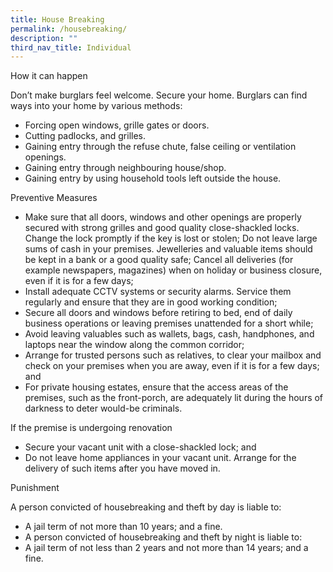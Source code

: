 ```yaml
---
title: House Breaking
permalink: /housebreaking/
description: ""
third_nav_title: Individual
---
```

How it can happen

Don’t make burglars feel welcome. Secure your home. Burglars can find ways into your home by various methods:

* Forcing open windows, grille gates or doors.
* Cutting padlocks, and grilles.
* Gaining entry through the refuse chute, false ceiling or ventilation openings.
* Gaining entry through neighbouring house/shop.
* Gaining entry by using household tools left outside the house.

Preventive Measures

* Make sure that all doors, windows and other openings are properly secured with strong grilles and good quality close-shackled locks. Change the lock promptly if the key is lost or stolen; Do not leave large sums of cash in your premises. Jewelleries and valuable items should be kept in a bank or a good quality safe; Cancel all deliveries (for example newspapers, magazines) when on holiday or business closure, even if it is for a few days;
* Install adequate CCTV systems or security alarms. Service them regularly and ensure that they are in good working condition;
* Secure all doors and windows before retiring to bed, end of daily business operations or leaving premises unattended for a short while;
* Avoid leaving valuables such as wallets, bags, cash, handphones, and laptops near the window along the common corridor;
* Arrange for trusted persons such as relatives, to clear your mailbox and check on your premises when you are away, even if it is for a few days; and
* For private housing estates, ensure that the access areas of the premises, such as the front-porch, are adequately lit during the hours of darkness to deter would-be criminals.

If the premise is undergoing renovation

* Secure your vacant unit with a close-shackled lock; and
* Do not leave home appliances in your vacant unit. Arrange for the delivery of such items after you have moved in.

Punishment

A person convicted of housebreaking and theft by day is liable to:

* A jail term of not more than 10 years; and a fine.
* A person convicted of housebreaking and theft by night is liable to:
* A jail term of not less than 2 years and not more than 14 years; and a fine.